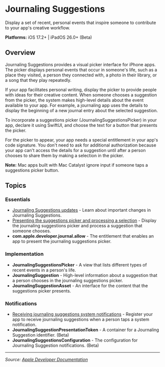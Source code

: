 # Journaling Suggestions

Display a set of recent, personal events that inspire someone to contribute to your app's creative workflow.

**Platforms:** iOS 17.2+ | iPadOS 26.0+ (Beta)

## Overview

Journaling Suggestions provides a visual picker interface for iPhone apps. The picker displays personal events that occur in someone's life, such as a place they visited, a person they connected with, a photo in their library, or a song that they play repeatedly.

If your app facilitates personal writing, display the picker to provide people with ideas for their creative content. When someone chooses a suggestion from the picker, the system makes high-level details about the event available to your app. For example, a journaling app uses the details to display the beginning of a new journal entry about the selected suggestion.

To incorporate a suggestions picker (JournalingSuggestionsPicker) in your app, declare it using SwiftUI, and choose the text for a button that presents the picker.

For the picker to appear, your app needs a special entitlement in your app's code signature. You don't need to ask for additional authorization because your app can't access the details for a suggestion until after a person chooses to share them by making a selection in the picker.

**Note:** Mac apps built with Mac Catalyst ignore input if someone taps a suggestions picker button.

## Topics

### Essentials
- [Journaling Suggestions updates](https://developer.apple.com/documentation/journalingsuggestions/journaling_suggestions_updates) - Learn about important changes in Journaling Suggestions.
- [Presenting the suggestions picker and processing a selection](https://developer.apple.com/documentation/journalingsuggestions/presenting_the_suggestions_picker_and_processing_a_selection) - Display the journaling suggestions picker and process a suggestion that someone chooses.
- **com.apple.developer.journal.allow** - The entitlement that enables an app to present the journaling suggestions picker.

### Implementation
- **JournalingSuggestionsPicker** - A view that lists different types of recent events in a person's life.
- **JournalingSuggestion** - High-level information about a suggestion that a person chooses in the journaling suggestions picker.
- **JournalingSuggestionAsset** - An interface for the content that the suggestions picker presents.

### Notifications
- [Receiving journaling suggestions system notifications](https://developer.apple.com/documentation/journalingsuggestions/receiving_journaling_suggestions_system_notifications) - Register your app to receive journaling suggestions when a person taps a system notification.
- **JournalingSuggestionPresentationToken** - A container for a Journaling Suggestion identifier. (Beta)
- **JournalingSuggestionsConfiguration** - The configuration for Journaling Suggestion notifications. (Beta)

---

*Source: [Apple Developer Documentation](https://developer.apple.com/documentation/JournalingSuggestions)*